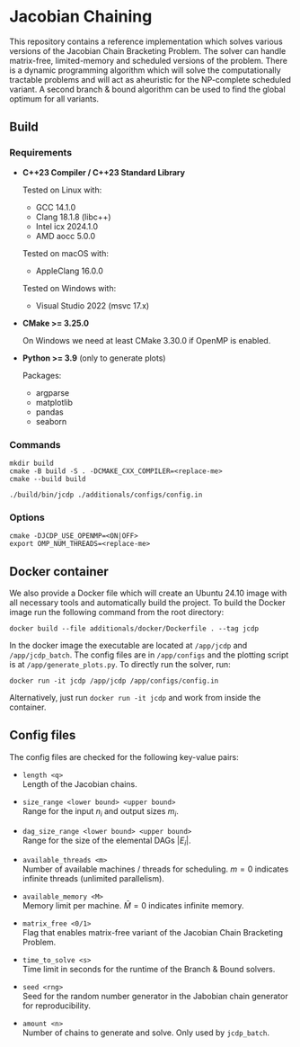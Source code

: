 # Jacobian Chaining

This repository contains a reference implementation which solves various versions of the Jacobian Chain Bracketing Problem. The solver can handle matrix-free, limited-memory and scheduled versions of the problem. There is a dynamic programming algorithm which will solve the computationally tractable problems and will act as aheuristic for the NP-complete scheduled variant. A second branch & bound algorithm can be used to find the global optimum for all variants.

## Build

### Requirements

- **C++23 Compiler / C++23 Standard Library**

   Tested on Linux with:
   - GCC 14.1.0
   - Clang 18.1.8 (libc++)
   - Intel icx 2024.1.0
   - AMD aocc 5.0.0

   Tested on macOS with:
   - AppleClang 16.0.0

   Tested on Windows with:
   - Visual Studio 2022 (msvc 17.x)

- **CMake >= 3.25.0**

   On Windows we need at least CMake 3.30.0 if OpenMP is enabled.

- **Python >= 3.9** (only to generate plots)

   Packages:
   - argparse
   - matplotlib
   - pandas
   - seaborn

### Commands

```shell
mkdir build
cmake -B build -S . -DCMAKE_CXX_COMPILER=<replace-me>
cmake --build build

./build/bin/jcdp ./additionals/configs/config.in
```

### Options

```shell
cmake -DJCDP_USE_OPENMP=<ON|OFF>
export OMP_NUM_THREADS=<replace-me>
```

## Docker container

We also provide a Docker file which will create an Ubuntu 24.10 image with all necessary tools and automatically build the project. To build the Docker image run the following command from the root directory:

```shell
docker build --file additionals/docker/Dockerfile . --tag jcdp
```

In the docker image the executable are located at `/app/jcdp` and `/app/jcdp_batch`. The config files are in `/app/configs` and the plotting script is at `/app/generate_plots.py`. To directly run the solver, run:

```shell
docker run -it jcdp /app/jcdp /app/configs/config.in
```

Alternatively, just run `docker run -it jcdp` and work from inside the container.

## Config files

The config files are checked for the following key-value pairs:

- `length <q>`  
   Length of the Jacobian chains.

- `size_range <lower bound> <upper bound>`  
   Range for the input $n_i$ and output sizes $m_i$.

- `dag_size_range <lower bound> <upper bound>`  
   Range for the size of the elemental DAGs $|E_i|$.

- `available_threads <m>`  
   Number of available machines / threads for scheduling. $m=0$ indicates infinite threads (unlimited parallelism).

- `available_memory <M>`  
   Memory limit per machine. $\bar{M} = 0$ indicates infinite memory.

- `matrix_free <0/1>`  
   Flag that enables matrix-free variant of the Jacobian Chain Bracketing Problem.

- `time_to_solve <s>`  
   Time limit in seconds for the runtime of the Branch & Bound solvers.

- `seed <rng>`  
   Seed for the random number generator in the Jabobian chain generator for reproducibility.

- `amount <n>`  
   Number of chains to generate and solve. Only used by `jcdp_batch`.
